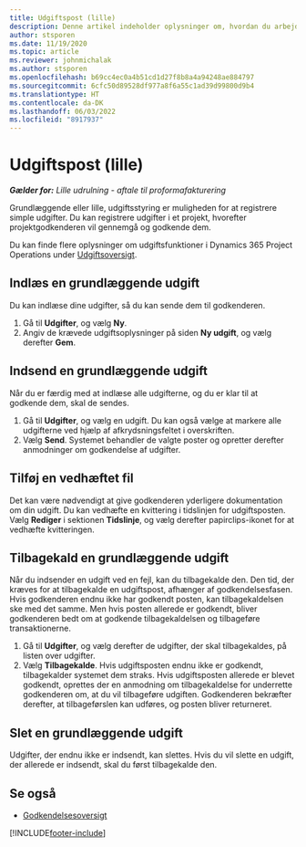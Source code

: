 ```yaml
---
title: Udgiftspost (lille)
description: Denne artikel indeholder oplysninger om, hvordan du arbejder med udgiftsregistrering i lille udrulning.
author: stsporen
ms.date: 11/19/2020
ms.topic: article
ms.reviewer: johnmichalak
ms.author: stsporen
ms.openlocfilehash: b69cc4ec0a4b51cd1d27f8b8a4a94248ae884797
ms.sourcegitcommit: 6cfc50d89528df977a8f6a55c1ad39d99800d9b4
ms.translationtype: HT
ms.contentlocale: da-DK
ms.lasthandoff: 06/03/2022
ms.locfileid: "8917937"
---
```

# <a name="expense-entry-lite"></a>Udgiftspost (lille)

_**Gælder for:** Lille udrulning - aftale til proformafakturering_

Grundlæggende eller lille, udgiftsstyring er muligheden for at registrere simple udgifter. Du kan registrere udgifter i et projekt, hvorefter projektgodkenderen vil gennemgå og godkende dem.

Du kan finde flere oplysninger om udgiftsfunktioner i Dynamics 365 Project Operations under [Udgiftsoversigt](expense-overview.md).

## <a name="capture-a-basic-expense"></a>Indlæs en grundlæggende udgift

Du kan indlæse dine udgifter, så du kan sende dem til godkenderen.

1. Gå til **Udgifter**, og vælg **Ny**.
2. Angiv de krævede udgiftsoplysninger på siden **Ny udgift**, og vælg derefter **Gem**.

## <a name="submit-a-basic-expense"></a>Indsend en grundlæggende udgift

Når du er færdig med at indlæse alle udgifterne, og du er klar til at godkende dem, skal de sendes.

1. Gå til **Udgifter**, og vælg en udgift. Du kan også vælge at markere alle udgifterne ved hjælp af afkrydsningsfeltet i overskriften.
2. Vælg **Send**. Systemet behandler de valgte poster og opretter derefter anmodninger om godkendelse af udgifter.

## <a name="add-an-attachment"></a>Tilføj en vedhæftet fil

Det kan være nødvendigt at give godkenderen yderligere dokumentation om din udgift. Du kan vedhæfte en kvittering i tidslinjen for udgiftsposten. Vælg **Rediger** i sektionen **Tidslinje**, og vælg derefter papirclips-ikonet for at vedhæfte kvitteringen.

## <a name="recall-a-basic-expense"></a>Tilbagekald en grundlæggende udgift

Når du indsender en udgift ved en fejl, kan du tilbagekalde den. Den tid, der kræves for at tilbagekalde en udgiftspost, afhænger af godkendelsesfasen.  Hvis godkenderen endnu ikke har godkendt posten, kan tilbagekaldelsen ske med det samme. Men hvis posten allerede er godkendt, bliver godkenderen bedt om at godkende tilbagekaldelsen og tilbageføre transaktionerne.

1. Gå til **Udgifter**, og vælg derefter de udgifter, der skal tilbagekaldes, på listen over udgifter.
2. Vælg **Tilbagekalde**. Hvis udgiftsposten endnu ikke er godkendt, tilbagekalder systemet dem straks. Hvis udgiftsposten allerede er blevet godkendt, oprettes der en anmodning om tilbagekaldelse for underrette godkenderen om, at du vil tilbageføre udgiften. Godkenderen bekræfter derefter, at tilbageførslen kan udføres, og posten bliver returneret.

## <a name="delete-a-basic-expense"></a>Slet en grundlæggende udgift

Udgifter, der endnu ikke er indsendt, kan slettes. Hvis du vil slette en udgift, der allerede er indsendt, skal du først tilbagekalde den.

## <a name="see-also"></a>Se også

- [Godkendelsesoversigt](../approvals/approvals-overview.md)


[!INCLUDE[footer-include](../includes/footer-banner.md)]